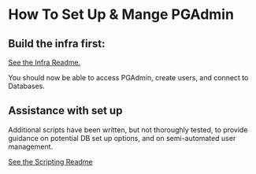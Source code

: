 # How To Set Up & Mange PGAdmin

## Build the infra first:

[See the Infra Readme.](./infra/Readme.md)

You should now be able to access PGAdmin, create users, and connect to Databases.

## Assistance with set up

Additional scripts have been written, but not thoroughly tested, to provide guidance on potential DB set up options, and on semi-automated user management.

[See the Scripting Readme](./scripts/Readme.md)